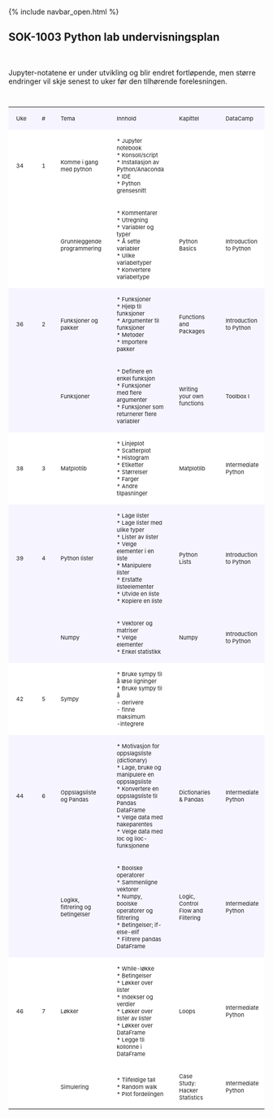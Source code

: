 {% include navbar_open.html %}

<style>
table {
  width:100%;
  font-size: 11px;
}
table, th, td {
  border-collapse: collapse;
}
th, td {
  padding: 15px;
  text-align: left;
}
th {
  border-bottom: 1px solid black;
}
</style>								
<h2>SOK-1003 Python lab undervisningsplan</h2><br>								
<p>Jupyter-notatene er under utvikling og blir endret fortløpende, men større endringer vil skje senest to uker før den tilhørende forelesningen. </p><br>								
<table>
  <colgroup>
    <col style='width:15px'>
    <col style='width:15px'>
    <col style='width:100px'>
    <col style='width:250px'>
    <col style='width:100px'>
    <col style='width:100px'>
    <col style='width:200px'>
    <col style='width:100px'>
  </colgroup> 								
<tr style='background-color: #f6f5ff;'> 	<td>Uke</td>	<td>#</td>	<td>Tema</td>	<td>Innhold</td>	<td>Kapittel</td>	<td>DataCamp</td>	<th>Jupyter</th>	<td>Innlevering</td>
</tr><tr style='background-color: white;'> 	<td>34</td>	<td>1</td>	<td>Komme i gang med python</td>	<td>* Jupyter notebook<br>
* Konsoll/script<br>
* Installasjon av Python/Anaconda<br>
* IDE<br>
* Python grensesnitt</td>	<td></td>	<td></td>	<th><a href='https://github.com/uit-sok-1003-h22/notebooks/blob/main/1%20- introduksjon.ipynb'>1 - intro.ipynb</a><br>
</th>	<td></td>
</tr><tr style='background-color: white;'> 	<td></td>	<td></td>	<td>Grunnleggende programmering</td>	<td>* Kommentarer<br>
* Utregning<br>
* Variabler og typer<br>
* Å sette variabler<br>
* Ulike variabeltyper<br>
* Konvertere variabeltype</td>	<td>Python Basics</td>	<td>Introduction to Python</td>	<th><a href='https://github.com/uit-sok-1003-h22/notebooks/blob/main/1%20-%20introduksjon.ipynb'>1 - variabler.ipynb</a><br>
</th>	<td><a href='https://learn.datacamp.com/'>DataCamp</a></td>
</tr><tr style='background-color: #f6f5ff;'> 	<td>36</td>	<td>2</td>	<td>Funksjoner og pakker</td>	<td>* Funksjoner<br>
* Hjelp til funksjoner<br>
* Argumenter til funksjoner<br>
* Metoder<br>
* Importere pakker</td>	<td>Functions and Packages</td>	<td>Introduction to Python</td>	<th><a href='https://github.com/uit-sok-1003-h21/notebooks/blob/main/'></a><br>
</th>	<td><br>
</td>
</tr><tr style='background-color: #f6f5ff;'> 	<td></td>	<td></td>	<td>Funksjoner</td>	<td>* Definere en enkel funksjon<br>
* Funksjoner med flere argumenter<br>
* Funksjoner som returnerer flere variabler</td>	<td>Writing your own functions</td>	<td>Toolbox I</td>	<th><a href='https://github.com/uit-sok-1003-h21/notebooks/blob/main/2%20- funksjoner.ipynb'>2 - funksjoner.ipynb</a><br>
</th>	<td><a href='https://learn.datacamp.com/'>DataCamp</a></td>
</tr><tr style='background-color: white;'> 	<td>38</td>	<td>3</td>	<td>Matplotlib</td>	<td>* Linjeplot<br>
* Scatterplot<br>
* Histogram<br>
* Etiketter<br>
* Størrelser<br>
* Farger<br>
* Andre tilpasninger</td>	<td>Matplotlib</td>	<td>Intermediate Python</td>	<th><a href='https://github.com/uit-sok-1003-h21/notebooks/blob/main/3%20- matplotlib.ipynb'>3 - matplotlib.ipynb</a><br>
</th>	<td><a href='https://learn.datacamp.com/'>DataCamp</a></td>
</tr><tr style='background-color: #f6f5ff;'> 	<td>39</td>	<td>4</td>	<td>Python lister</td>	<td>* Lage lister<br>
* Lage lister med ulike typer<br>
* Lister av lister<br>
* Velge elementer i en liste<br>
* Manipulere lister<br>
* Erstatte listeelementer<br>
* Utvide en liste<br>
* Kopiere en liste</td>	<td>Python Lists</td>	<td>Introduction to Python</td>	<th><a href='https://github.com/uit-sok-1003-h21/notebooks/blob/main/4%20- lister.ipynb'>4 - lister.ipynb</a><br>
</th>	<td></td>
</tr><tr style='background-color: #f6f5ff;'> 	<td></td>	<td></td>	<td>Numpy</td>	<td>* Vektorer og matriser<br>
* Velge elementer<br>
* Enkel statistikk</td>	<td>Numpy</td>	<td>Introduction to Python</td>	<th><a href='https://github.com/uit-sok-1003-h21/notebooks/blob/main/'></a><br>
</th>	<td><a href='https://learn.datacamp.com/'>DataCamp</a></td>
</tr><tr style='background-color: white;'> 	<td>42</td>	<td>5</td>	<td>Sympy</td>	<td>* Bruke sympy til å løse ligninger<br>
* Bruke sympy til å <br>
  - derivere <br>
  - finne maksimum<br>
  -integrere</td>	<td></td>	<td></td>	<th><a href='https://github.com/uit-sok-1003-h21/notebooks/blob/main/5%20- tilbud og etterspørsel.ipynb'>5 - tilbud og etterspørsel.ipynb</a><br>
<a href='https://github.com/uit-sok-1003-h21/notebooks/blob/main/5%20- profittmaksimering.ipynb'>5 - profittmaksimering.ipynb</a><br>
<a href='https://github.com/uit-sok-1003-h21/notebooks/blob/main/5%20- tilbud og etterspørsel 2.ipynb'>5 - tilbud og etterspørsel 2.ipynb</a><br>
</th>	<td>Oppgave kommer</td>
</tr><tr style='background-color: #f6f5ff;'> 	<td>44</td>	<td>6</td>	<td>Oppslagsliste og Pandas</td>	<td>* Motivasjon for oppslagsliste (dictionary)<br>
* Lage, bruke og manipulere en oppslagsliste<br>
* Konvertere en oppslagsliste til Pandas DataFrame<br>
* Velge data med hakeparentes<br>
* Velge data med loc og iloc-funksjonene</td>	<td>Dictionaries & Pandas</td>	<td>Intermediate Python</td>	<th><a href='https://github.com/uit-sok-1003-h21/notebooks/blob/main/6%20- oppslag og pandas.ipynb'>6 - oppslag og pandas.ipynb</a><br>
</th>	<td></td>
</tr><tr style='background-color: #f6f5ff;'> 	<td></td>	<td></td>	<td>Logikk, filtrering og betingelser</td>	<td>* Boolske operatorer<br>
* Sammenligne vektorer<br>
* Numpy, boolske operatorer og filtrering<br>
* Betingelser; if-else-elif<br>
* Filtrere pandas DataFrame</td>	<td>Logic, Control Flow and Filtering</td>	<td>Intermediate Python</td>	<th><a href='https://github.com/uit-sok-1003-h21/notebooks/blob/main/6%20- logikk-filtrering-betingelser.ipynb'>6 - logikk-filtrering-betingelser.ipynb</a><br>
</th>	<td><a href='https://learn.datacamp.com/'>DataCamp</a></td>
</tr><tr style='background-color: white;'> 	<td>46</td>	<td>7</td>	<td>Løkker</td>	<td>* While-løkke<br>
* Betingelser<br>
* Løkker over lister<br>
* Indekser og verdier<br>
* Løkker over lister av lister<br>
* Løkker over DataFrame<br>
* Legge til kollonne i DataFrame</td>	<td>Loops</td>	<td>Intermediate Python</td>	<th><a href='https://github.com/uit-sok-1003-h21/notebooks/blob/main/7%20- løkker.ipynb'>7 - løkker.ipynb</a><br>
</th>	<td><a href='https://learn.datacamp.com/'>DataCamp</a></td>
</tr><tr style='background-color: white;'> 	<td></td>	<td></td>	<td>Simulering</td>	<td>* Tilfeldige tall<br>
* Random walk<br>
* Plot fordelingen</td>	<td>Case Study: Hacker Statistics</td>	<td>Intermediate Python</td>	<th><a href='https://github.com/uit-sok-1003-h21/notebooks/blob/main/7%20- simulering.ipynb'>7 - simulering.ipynb</a><br>
</th>	<td>Oppgave kommer</td>
</tr></table>								
